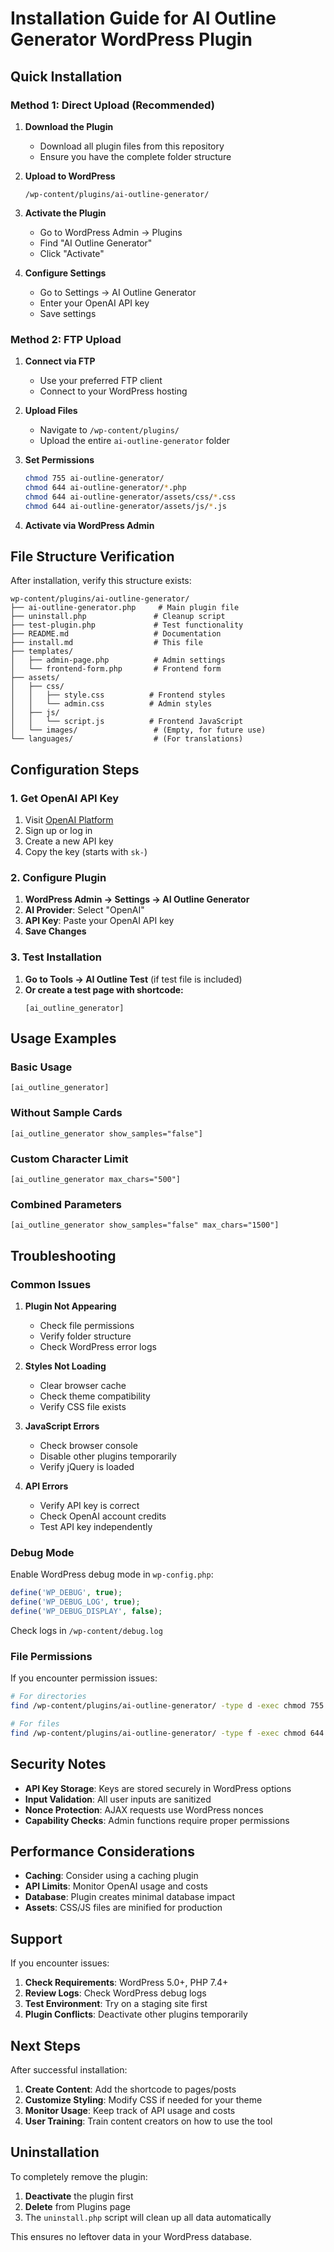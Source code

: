 # Installation Guide for AI Outline Generator WordPress Plugin

## Quick Installation

### Method 1: Direct Upload (Recommended)

1. **Download the Plugin**
   - Download all plugin files from this repository
   - Ensure you have the complete folder structure

2. **Upload to WordPress**
   ```
   /wp-content/plugins/ai-outline-generator/
   ```

3. **Activate the Plugin**
   - Go to WordPress Admin → Plugins
   - Find "AI Outline Generator" 
   - Click "Activate"

4. **Configure Settings**
   - Go to Settings → AI Outline Generator
   - Enter your OpenAI API key
   - Save settings

### Method 2: FTP Upload

1. **Connect via FTP**
   - Use your preferred FTP client
   - Connect to your WordPress hosting

2. **Upload Files**
   - Navigate to `/wp-content/plugins/`
   - Upload the entire `ai-outline-generator` folder

3. **Set Permissions**
   ```bash
   chmod 755 ai-outline-generator/
   chmod 644 ai-outline-generator/*.php
   chmod 644 ai-outline-generator/assets/css/*.css
   chmod 644 ai-outline-generator/assets/js/*.js
   ```

4. **Activate via WordPress Admin**

## File Structure Verification

After installation, verify this structure exists:

```
wp-content/plugins/ai-outline-generator/
├── ai-outline-generator.php     # Main plugin file
├── uninstall.php               # Cleanup script
├── test-plugin.php             # Test functionality
├── README.md                   # Documentation
├── install.md                  # This file
├── templates/
│   ├── admin-page.php          # Admin settings
│   └── frontend-form.php       # Frontend form
├── assets/
│   ├── css/
│   │   ├── style.css          # Frontend styles
│   │   └── admin.css          # Admin styles
│   ├── js/
│   │   └── script.js          # Frontend JavaScript
│   └── images/                 # (Empty, for future use)
└── languages/                  # (For translations)
```

## Configuration Steps

### 1. Get OpenAI API Key

1. Visit [OpenAI Platform](https://platform.openai.com/api-keys)
2. Sign up or log in
3. Create a new API key
4. Copy the key (starts with `sk-`)

### 2. Configure Plugin

1. **WordPress Admin → Settings → AI Outline Generator**
2. **AI Provider**: Select "OpenAI" 
3. **API Key**: Paste your OpenAI API key
4. **Save Changes**

### 3. Test Installation

1. **Go to Tools → AI Outline Test** (if test file is included)
2. **Or create a test page with shortcode:**
   ```
   [ai_outline_generator]
   ```

## Usage Examples

### Basic Usage
```
[ai_outline_generator]
```

### Without Sample Cards
```
[ai_outline_generator show_samples="false"]
```

### Custom Character Limit
```
[ai_outline_generator max_chars="500"]
```

### Combined Parameters
```
[ai_outline_generator show_samples="false" max_chars="1500"]
```

## Troubleshooting

### Common Issues

1. **Plugin Not Appearing**
   - Check file permissions
   - Verify folder structure
   - Check WordPress error logs

2. **Styles Not Loading**
   - Clear browser cache
   - Check theme compatibility
   - Verify CSS file exists

3. **JavaScript Errors**
   - Check browser console
   - Disable other plugins temporarily
   - Verify jQuery is loaded

4. **API Errors**
   - Verify API key is correct
   - Check OpenAI account credits
   - Test API key independently

### Debug Mode

Enable WordPress debug mode in `wp-config.php`:

```php
define('WP_DEBUG', true);
define('WP_DEBUG_LOG', true);
define('WP_DEBUG_DISPLAY', false);
```

Check logs in `/wp-content/debug.log`

### File Permissions

If you encounter permission issues:

```bash
# For directories
find /wp-content/plugins/ai-outline-generator/ -type d -exec chmod 755 {} \;

# For files
find /wp-content/plugins/ai-outline-generator/ -type f -exec chmod 644 {} \;
```

## Security Notes

- **API Key Storage**: Keys are stored securely in WordPress options
- **Input Validation**: All user inputs are sanitized
- **Nonce Protection**: AJAX requests use WordPress nonces
- **Capability Checks**: Admin functions require proper permissions

## Performance Considerations

- **Caching**: Consider using a caching plugin
- **API Limits**: Monitor OpenAI usage and costs
- **Database**: Plugin creates minimal database impact
- **Assets**: CSS/JS files are minified for production

## Support

If you encounter issues:

1. **Check Requirements**: WordPress 5.0+, PHP 7.4+
2. **Review Logs**: Check WordPress debug logs
3. **Test Environment**: Try on a staging site first
4. **Plugin Conflicts**: Deactivate other plugins temporarily

## Next Steps

After successful installation:

1. **Create Content**: Add the shortcode to pages/posts
2. **Customize Styling**: Modify CSS if needed for your theme
3. **Monitor Usage**: Keep track of API usage and costs
4. **User Training**: Train content creators on how to use the tool

## Uninstallation

To completely remove the plugin:

1. **Deactivate** the plugin first
2. **Delete** from Plugins page
3. The `uninstall.php` script will clean up all data automatically

This ensures no leftover data in your WordPress database.

